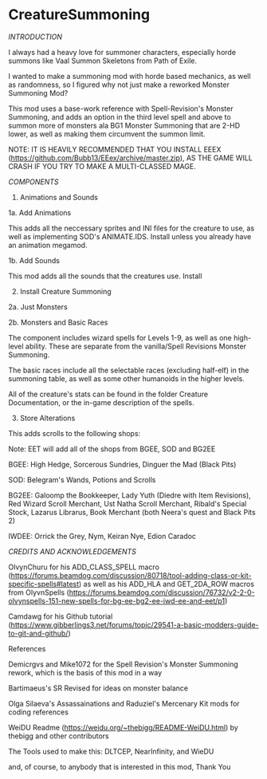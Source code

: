 # CreatureSummoning

*INTRODUCTION*

I always had a heavy love for summoner characters, especially horde summons like Vaal Summon Skeletons from Path of Exile.

I wanted to make a summoning mod with horde based mechanics, as well as randomness, so I figured why not just make a reworked Monster Summoning Mod?

This mod uses a base-work reference with Spell-Revision's Monster Summoning, and adds an option in the third level spell and above to summon more of monsters ala BG1 Monster Summoning that are 2-HD lower, as well as making them circumvent the summon limit.

NOTE: IT IS HEAVILY RECOMMENDED THAT YOU INSTALL EEEX (https://github.com/Bubb13/EEex/archive/master.zip), AS THE GAME WILL CRASH IF YOU TRY TO MAKE A MULTI-CLASSED MAGE.



*COMPONENTS*


1. Animations and Sounds

1a. Add Animations

This adds all the neccessary sprites and INI files for the creature to use, as well as implementing SOD's ANIMATE.IDS. Install unless you already have an animation megamod.

1b. Add Sounds

This mod adds all the sounds that the creatures use. Install


2. Install Creature Summoning

2a. Just Monsters

2b. Monsters and Basic Races

The component includes wizard spells for Levels 1-9, as well as one high-level ability. These are separate from the vanilla/Spell Revisions Monster Summoning.

The basic races include all the selectable races (excluding half-elf) in the summoning table, as well as some other humanoids in the higher levels.

All of the creature's stats can be found in the folder Creature Documentation, or the in-game description of the spells.


3. Store Alterations

This adds scrolls to the following shops:

Note: EET will add all of the shops from BGEE, SOD and BG2EE

BGEE: High Hedge, Sorcerous Sundries, Dinguer the Mad (Black Pits)

SOD: Belegram's Wands, Potions and Scrolls

BG2EE: Galoomp the Bookkeeper, Lady Yuth (Diedre with Item Revisions), Red Wizard Scroll Merchant, Ust Natha Scroll Merchant, Ribald's Special Stock, Lazarus Librarus, Book Merchant (both Neera's quest and Black Pits 2)

IWDEE: Orrick the Grey, Nym, Keiran Nye, Edion Caradoc



*CREDITS AND ACKNOWLEDGEMENTS*

OlvynChuru for his ADD_CLASS_SPELL macro (https://forums.beamdog.com/discussion/80718/tool-adding-class-or-kit-specific-spells#latest) as well as his ADD_HLA and GET_2DA_ROW macros from OlyvnSpells (https://forums.beamdog.com/discussion/76732/v2-2-0-olvynspells-151-new-spells-for-bg-ee-bg2-ee-iwd-ee-and-eet/p1)

Camdawg for his Github tutorial (https://www.gibberlings3.net/forums/topic/29541-a-basic-modders-guide-to-git-and-github/)


References

Demicrgvs and Mike1072 for the Spell Revision's Monster Summoning rework, which is the basis of this mod in a way

Bartimaeus's SR Revised for ideas on monster balance

Olga Silaeva's Assassainations and Raduziel's Mercenary Kit mods for coding references

WeiDU Readme (https://weidu.org/~thebigg/README-WeiDU.html) by thebigg and other contributors

The Tools used to make this: DLTCEP, NearInfinity, and WieDU

and, of course, to anybody that is interested in this mod, Thank You
